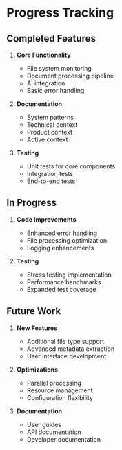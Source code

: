 # Progress Tracking

## Completed Features

1. **Core Functionality**
   - File system monitoring
   - Document processing pipeline
   - AI integration
   - Basic error handling

2. **Documentation**
   - System patterns
   - Technical context
   - Product context
   - Active context

3. **Testing**
   - Unit tests for core components
   - Integration tests
   - End-to-end tests

## In Progress

1. **Code Improvements**
   - Enhanced error handling
   - File processing optimization
   - Logging enhancements

2. **Testing**
   - Stress testing implementation
   - Performance benchmarks
   - Expanded test coverage

## Future Work

1. **New Features**
   - Additional file type support
   - Advanced metadata extraction
   - User interface development

2. **Optimizations**
   - Parallel processing
   - Resource management
   - Configuration flexibility

3. **Documentation**
   - User guides
   - API documentation
   - Developer documentation
